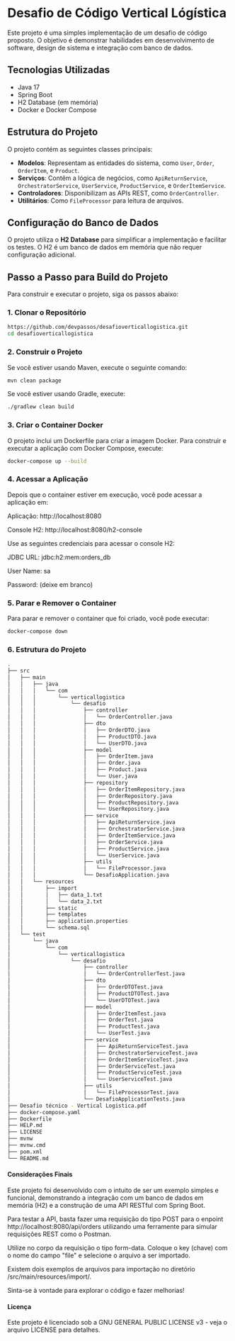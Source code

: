 # Desafio de Código Vertical Lógística

Este projeto é uma simples implementação de um desafio de código proposto. O objetivo é demonstrar habilidades em desenvolvimento de software, design de sistema e integração com banco de dados.

## Tecnologias Utilizadas

- Java 17
- Spring Boot
- H2 Database (em memória)
- Docker e Docker Compose

## Estrutura do Projeto

O projeto contém as seguintes classes principais:

- **Modelos**: Representam as entidades do sistema, como `User`, `Order`, `OrderItem`, e `Product`.
- **Serviços**: Contêm a lógica de negócios, como `ApiReturnService`, `OrchestratorService`, `UserService`, `ProductService`, e `OrderItemService`.
- **Controladores**: Disponibilizam as APIs REST, como `OrderController`.
- **Utilitários**: Como `FileProcessor` para leitura de arquivos.

## Configuração do Banco de Dados

O projeto utiliza o **H2 Database** para simplificar a implementação e facilitar os testes. O H2 é um banco de dados em memória que não requer configuração adicional.

## Passo a Passo para Build do Projeto

Para construir e executar o projeto, siga os passos abaixo:

### 1. Clonar o Repositório

```bash
https://github.com/devpassos/desafioverticallogistica.git
cd desafioverticallogistica
```

### 2. Construir o Projeto
Se você estiver usando Maven, execute o seguinte comando:

```bash
mvn clean package
```
Se você estiver usando Gradle, execute:

```bash
./gradlew clean build
```
### 3. Criar o Container Docker
O projeto inclui um Dockerfile para criar a imagem Docker. Para construir e executar a aplicação com Docker Compose, execute:

```bash
docker-compose up --build
```

### 4. Acessar a Aplicação
Depois que o container estiver em execução, você pode acessar a aplicação em:

Aplicação: http://localhost:8080

Console H2: http://localhost:8080/h2-console

Use as seguintes credenciais para acessar o console H2:

JDBC URL: jdbc:h2:mem:orders_db

User Name: sa

Password: (deixe em branco)

### 5. Parar e Remover o Container
Para parar e remover o container que foi criado, você pode executar:

```bash
docker-compose down
```

### 6. Estrutura do Projeto
```bash
.
├── src
│   ├── main
│   │   ├── java
│   │   │   └── com
│   │   │       └── verticallogistica
│   │   │           └── desafio
│   │   │               ├── controller
│   │   │               │   └── OrderController.java
│   │   │               ├── dto
│   │   │               │   ├── OrderDTO.java
│   │   │               │   ├── ProductDTO.java
│   │   │               │   └── UserDTO.java
│   │   │               ├── model
│   │   │               │   ├── OrderItem.java
│   │   │               │   ├── Order.java
│   │   │               │   ├── Product.java
│   │   │               │   └── User.java
│   │   │               ├── repository
│   │   │               │   ├── OrderItemRepository.java
│   │   │               │   ├── OrderRepository.java
│   │   │               │   ├── ProductRepository.java
│   │   │               │   └── UserRepository.java
│   │   │               ├── service
│   │   │               │   ├── ApiReturnService.java
│   │   │               │   ├── OrchestratorService.java
│   │   │               │   ├── OrderItemService.java
│   │   │               │   ├── OrderService.java
│   │   │               │   ├── ProductService.java
│   │   │               │   └── UserService.java
│   │   │               ├── utils
│   │   │               │   └── FileProcessor.java
│   │   │               └── DesafioApplication.java
│   │   └── resources
│   │       ├── import
│   │       │   ├── data_1.txt
│   │       │   └── data_2.txt
│   │       ├── static
│   │       ├── templates
│   │       ├── application.properties
│   │       └── schema.sql
│   └── test
│       └── java
│           └── com
│               └── verticallogistica
│                   └── desafio
│                       ├── controller
│                       │   └── OrderControllerTest.java
│                       ├── dto
│                       │   ├── OrderDTOTest.java
│                       │   ├── ProductDTOTest.java
│                       │   └── UserDTOTest.java
│                       ├── model
│                       │   ├── OrderItemTest.java
│                       │   ├── OrderTest.java
│                       │   ├── ProductTest.java
│                       │   └── UserTest.java
│                       ├── service
│                       │   ├── ApiReturnServiceTest.java
│                       │   ├── OrchestratorServiceTest.java
│                       │   ├── OrderItemServiceTest.java
│                       │   ├── OrderServiceTest.java
│                       │   ├── ProductServiceTest.java
│                       │   └── UserServiceTest.java
│                       ├── utils
│                       │   └── FileProcessorTest.java
│                       └── DesafioApplicationTests.java
├── Desafio técnico - Vertical Logistica.pdf
├── docker-compose.yaml
├── Dockerfile
├── HELP.md
├── LICENSE
├── mvnw
├── mvnw.cmd
├── pom.xml
└── README.md

```
#### Considerações Finais
Este projeto foi desenvolvido com o intuito de ser um exemplo simples e funcional, demonstrando a integração com um banco de dados em memória (H2) e a construção de uma API RESTful com Spring Boot.

Para testar a API, basta fazer uma requisição do tipo POST para o enpoint http://localhost:8080/api/orders  utilizando uma ferramente para simular requisições REST como o Postman.

Utilize no corpo da requisição o tipo form-data. Coloque o key (chave) com o nome do campo "file" e selecione o arquivo a ser importado. 

Existem dois exemplos de arquivos para importação no diretório /src/main/resources/import/.

Sinta-se à vontade para explorar o código e fazer melhorias!

#### Licença
Este projeto é licenciado sob a GNU GENERAL PUBLIC LICENSE v3 - veja o arquivo LICENSE para detalhes.